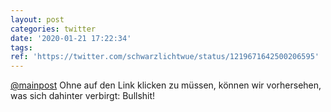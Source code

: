 ```yaml
---
layout: post
categories: twitter
date: '2020-01-21 17:22:34'
tags: 
ref: 'https://twitter.com/schwarzlichtwue/status/1219671642500206595'
---
```

[@mainpost](https://twitter.com/mainpost) Ohne auf den Link klicken zu müssen, können wir vorhersehen, was sich dahinter verbirgt: Bullshit!